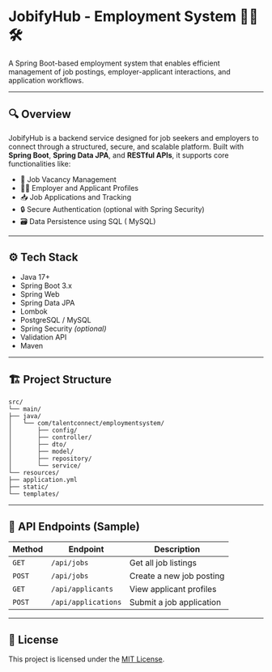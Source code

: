 
# JobifyHub - Employment System 🧑‍💼🛠️

A Spring Boot-based employment system that enables efficient management of job postings, employer-applicant interactions, and application workflows.

---

## 🔍 Overview

JobifyHub is a backend service designed for job seekers and employers to connect through a structured, secure, and scalable platform. Built with **Spring Boot**, **Spring Data JPA**, and **RESTful APIs**, it supports core functionalities like:

- 📝 Job Vacancy Management  
- 👩‍💼 Employer and Applicant Profiles  
- 📥 Job Applications and Tracking  
- 🔒 Secure Authentication (optional with Spring Security)  
- 🗃️ Data Persistence using SQL ( MySQL)

---

## ⚙️ Tech Stack

- Java 17+
- Spring Boot 3.x
- Spring Web
- Spring Data JPA
- Lombok
- PostgreSQL / MySQL
- Spring Security *(optional)*
- Validation API
- Maven

---

## 🏗️ Project Structure

```
src/
└── main/
├── java/
│   └── com/talentconnect/employmentsystem/
│       ├── config/
│       ├── controller/
│       ├── dto/
│       ├── model/
│       ├── repository/
│       └── service/
└── resources/
├── application.yml
├── static/
└── templates/
```
---

## 🧪 API Endpoints (Sample)

| Method | Endpoint                | Description                    |
|--------|-------------------------|--------------------------------|
| `GET`  | `/api/jobs`             | Get all job listings           |
| `POST` | `/api/jobs`             | Create a new job posting       |
| `GET`  | `/api/applicants`       | View applicant profiles        |
| `POST` | `/api/applications`     | Submit a job application       |

---

## 📄 License

This project is licensed under the [MIT License](LICENSE).

